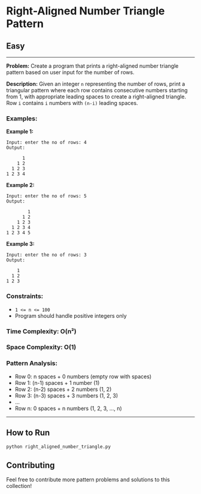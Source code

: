 # Right-Aligned Number Triangle Pattern

## Easy

---

**Problem:** Create a program that prints a right-aligned number triangle pattern based on user input for the number of rows.

**Description:** Given an integer `n` representing the number of rows, print a triangular pattern where each row contains consecutive numbers starting from 1, with appropriate leading spaces to create a right-aligned triangle. Row `i` contains `i` numbers with `(n-i)` leading spaces.

### Examples:

**Example 1:**
```
Input: enter the no of rows: 4
Output:
        
      1 
    1 2 
  1 2 3 
1 2 3 4 
```

**Example 2:**
```
Input: enter the no of rows: 5
Output:
          
        1 
      1 2 
    1 2 3 
  1 2 3 4 
1 2 3 4 5 
```

**Example 3:**
```
Input: enter the no of rows: 3
Output:
      
    1 
  1 2 
1 2 3 
```

### Constraints:
- `1 <= n <= 100`
- Program should handle positive integers only

### Time Complexity: O(n²)
### Space Complexity: O(1)

### Pattern Analysis:
- Row 0: n spaces + 0 numbers (empty row with spaces)
- Row 1: (n-1) spaces + 1 number (1)
- Row 2: (n-2) spaces + 2 numbers (1, 2)
- Row 3: (n-3) spaces + 3 numbers (1, 2, 3)
- ...
- Row n: 0 spaces + n numbers (1, 2, 3, ..., n)

---

## How to Run

```bash
python right_aligned_number_triangle.py
```

## Contributing

Feel free to contribute more pattern problems and solutions to this collection!